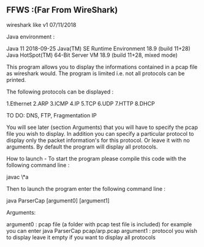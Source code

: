 ## FFWS :(Far From WireShark)

  wireshark like v1
  07/11/2018
  
  Java environment :
  
  Java 11 2018-09-25
  Java(TM) SE Runtime Environment 18.9 (build 11+28)
  Java HotSpot(TM) 64-Bit Server VM 18.9 (build 11+28, mixed mode)
  
  This program allows you to display the informations contained in
  a pcap file as wireshark would. The program is limited i.e. not 
  all protocols can be printed. 
  
  The following protocols can be displayed :
  
  1.Ethernet
  2.ARP
  3.ICMP
  4.IP
  5.TCP
  6.UDP
  7.HTTP
  8.DHCP
	
  TO DO: DNS, FTP, Fragmentation IP

   You will see later (section Arguments) that you will have to specify the pcap
   file you wish to display. In addition you can specify a particular protocol
   to display only the packet information's for this protocol. Or leave it with
   no arguments. By default the program will display all protocols.

  How to launch - To start the program please compile this code with the following command line :
  
  javac \\*a
  
  Then to launch the program enter the following command line :
  
  java ParserCap [argument0] [argument1]
	
   Arguments:

   argument0 : pcap file (a folder with pcap test file is included) 
               for example you can enter java ParserCap pcap/arp.pcap
   argument1 : protocol you wish to display leave it empty if you want to display all protocols
